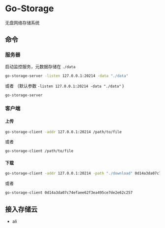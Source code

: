 # Go-Storage

无盘网络存储系统

## 命令

### 服务器

启动监控服务，元数据存储在 `./data`

```bash
go-storage-server -listen 127.0.0.1:20214 -data "./data"
```

或者 （默认参数 `-listen 127.0.0.1:20214 -data "./data"` ) 

```bash
go-storage-server
```


### 客户端

#### 上传


```bash
go-storage-client -addr 127.0.0.1:20214 /path/to/file
```
或者 

```bash
go-storage-client /path/to/file
```


#### 下载

```bash
go-storage-client -addr 127.0.0.1:20214 -path "./download" 0d14a3da07c74efaee62f3ea495ce7de2e62c257
```

或者 

```bash
go-storage-client 0d14a3da07c74efaee62f3ea495ce7de2e62c257
```

## 接入存储云

- ali